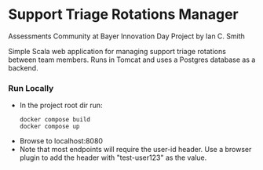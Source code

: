 # Support Triage Rotations Manager
Assessments Community at Bayer Innovation Day Project by Ian C. Smith

Simple Scala web application for managing support triage rotations between team members. Runs in Tomcat and uses a Postgres database as a backend.

### Run Locally
* In the project root dir run:
   ```shell
   docker compose build
   docker compose up
   ```
* Browse to localhost:8080 
* Note that most endpoints will require the user-id header. Use a browser plugin to add the header with "test-user123" as the value.
